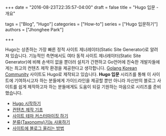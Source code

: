 +++
date = "2016-08-23T22:35:57-04:00"
draft = false
title = "Hugo 입문 - 개요"

tags = ["Blog", "Hugo"]
categories = ["How-to"]
series = ["Hugo 입문하기"]
authors = ["Jhonghee Park"]

+++

Hugo는 상존하는 가장 빠른 정적 사이트 제너레이터(Static Site Generator)로 알려져 있습니다. 기능적인 측면에서도 여타 동적 사이트 제너레이터(Static Site Generator)에 비해 손색이 없을 뿐더러 설치가 간편하고 Go언어에 친숙한 개발자들에게는 최고의 컨텐츠 제작 환경을 제공한다고 생각합니다. [Golang Korean Community](https://golangkorea.github.io) 사이트도 Hugo로 제작되고 있습니다. **Hugo 입문** 시리즈를 통해 이 사이트에 기여하시고자 하는 분들에게 가이드라인을 제공할 뿐만 아니라 자신만의 블로그 사이트를 쉽게 제작하고자 하는 분들에게도 도움이 되길 기원하는 마음으로 시리즈를 준비했습니다.

* [Hugo 시작하기](/post/hugo-intro/getting-started/)
* [컨텐츠 제작 기초](/post/hugo-intro/content-basic/)
* [사이트 테마 커스터마이징 하기](/post/hugo-intro/theme-customizing/)
* [분류(Taxonomy)기능 사용하기](/post/hugo-intro/taxonomy-basic/)
* [사이트에 블로그 올리는 방법](/post/hugo-intro/how-to-contribute-content/)
